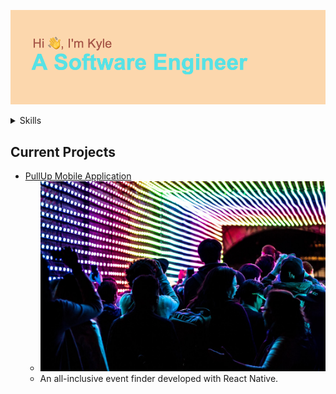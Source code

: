 ![Hi, I'm Kyle. A Software Engineer](header.png "My Profile")

<details><summary>Skills</summary>
<br>
- Javascript (Advanced)
  <br>
- HTML
  <br>
- CSS
  <br>
- Ruby on Rails
  <br>
- Ruby
  <br>
- AWS Services
  <br>
- GraphQL
</details>

## Current Projects
  - [PullUp Mobile Application](http://get-pullup.com)
    - ![PullUp Parrty Demo](party.jpg)
    - An all-inclusive event finder developed with React Native.
